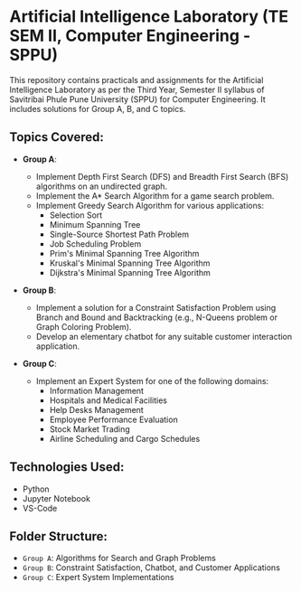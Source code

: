 # Artificial Intelligence Laboratory (TE SEM II, Computer Engineering - SPPU)

This repository contains practicals and assignments for the Artificial Intelligence Laboratory as per the Third Year, Semester II syllabus of Savitribai Phule Pune University (SPPU) for Computer Engineering. It includes solutions for Group A, B, and C topics.

## Topics Covered:
- **Group A**:
    - Implement Depth First Search (DFS) and Breadth First Search (BFS) algorithms on an undirected graph.
    - Implement the A* Search Algorithm for a game search problem.
    - Implement Greedy Search Algorithm for various applications:
      - Selection Sort
      - Minimum Spanning Tree
      - Single-Source Shortest Path Problem
      - Job Scheduling Problem
      - Prim's Minimal Spanning Tree Algorithm
      - Kruskal's Minimal Spanning Tree Algorithm
      - Dijkstra's Minimal Spanning Tree Algorithm

- **Group B**:
    - Implement a solution for a Constraint Satisfaction Problem using Branch and Bound and Backtracking (e.g., N-Queens problem or Graph Coloring Problem).
    - Develop an elementary chatbot for any suitable customer interaction application.

- **Group C**:
    - Implement an Expert System for one of the following domains:
      - Information Management
      - Hospitals and Medical Facilities
      - Help Desks Management
      - Employee Performance Evaluation
      - Stock Market Trading
      - Airline Scheduling and Cargo Schedules

## Technologies Used:
- Python
- Jupyter Notebook
- VS-Code
  
## Folder Structure:
- `Group A`: Algorithms for Search and Graph Problems
- `Group B`: Constraint Satisfaction, Chatbot, and Customer Applications
- `Group C`: Expert System Implementations


